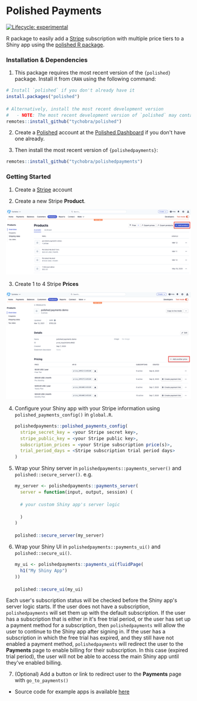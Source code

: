 # Polished Payments

[![Lifecycle: experimental](https://img.shields.io/badge/lifecycle-maturing-blue.svg)](https://www.tidyverse.org/lifecycle/#maturing)

R package to easily add a [Stripe](https://stripe.com/) subscription with multiple price tiers to a Shiny app using the [polished R package](https://github.com/Tychobra/polished).

### Installation & Dependencies

1. This package requires the most recent version of the `{polished}` package. Install it from `CRAN` using the following command:

```R
# Install `polished` if you don't already have it
install.packages("polished")

# Alternatively, install the most recent development version
#   - NOTE: The most recent development version of `polished` may contain bugs or breaking changes. We recommend using the most recent CRAN version.
remotes::install_github("tychobra/polished")
```

2. Create a [Polished](https://polished.tech) account at the [Polished Dashboard](https://dashboard.polished.tech) if you don't have one already.  


3. Then install the most recent version of `{polishedpayments}`:
```R
remotes::install_github("tychobra/polishedpayments")
```


### Getting Started

1. Create a [Stripe](https://stripe.com/) account  

2. Create a new Stripe **Product**.  
  
![](./docs/images/01_stripe_product_screenshot.png)

3. Create 1 to 4 Stripe **Prices**  
  
![](./docs/images/02_stripe_prices_screenshot.png)

4. Configure your Shiny app with your Stripe information using `polished_payments_config()` in `global.R`.  
  
      ```R
      polishedpayments::polished_payments_config(
        stripe_secret_key = <your Stripe secret key>,
        stripe_public_key = <your Stripe public key>,
        subscription_prices = <your Stripe subscription price(s)>,
        trial_period_days = <Stripe subscription trial period days>
      )
      ```

5. Wrap your Shiny server in `polishedpayments::payments_server()` and `polished::secure_server()`. e.g.

      ```R
      my_server <- polishedpayments::payments_server(
        server = function(input, output, session) (
        
        # your custom Shiny app's server logic
        
        )
      )
      
      polished::secure_server(my_server)
      
      ```
  
6. Wrap your Shiny UI in `polishedpayments::payments_ui()` and `polished::secure_ui()`.   
    
    ```R
    my_ui <- polishedpayments::payments_ui(fluidPage(
      h1("My Shiny App")
    ))
    
    polished::secure_ui(my_ui)
    ```
  
Each user's subscription status will be checked before the Shiny app's server logic starts.  If the user does not have a subscription, `polishedpayments` will set them up with the default subscription.  If the user has a subscription that is either in it's free trial period, or the user has set up a payment method for a subscription, then `polishedpayments` will allow the user to continue to the Shiny app after signing in.  If the user has a subscription in which the free trial has expired, and they still have not enabled a payment method, `polishedpayments` will redirect the user to the **Payments** page to enable billing for their subscription.  In this case (expired trial period), the user will not be able to access the main Shiny app until they've enabled billing.
  
7. (Optional) Add a button or link to redirect user to the **Payments** page with `go_to_payments()`  

- Source code for example apps is available [here](https://github.com/Tychobra/polishedpayments/tree/master/inst/examples)
